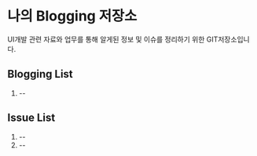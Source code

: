 # 나의 Blogging 저장소
UI개발 관련 자료와 업무를 통해 알게된 정보 및 이슈를 정리하기 위한 GIT저장소입니다.

## Blogging List
1. --

## Issue List
1. --
2. --

